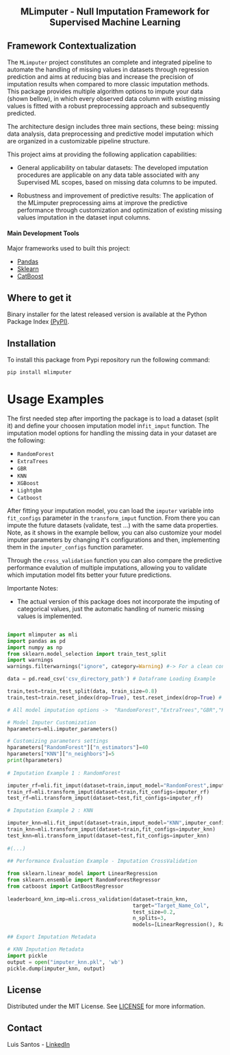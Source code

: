 <br>
<p align="center">
  <h2 align="center"> MLimputer - Null Imputation Framework for Supervised Machine Learning
  <br>
  
## Framework Contextualization <a name = "ta"></a>

The `MLimputer` project constitutes an complete and integrated pipeline to automate the handling of missing values in datasets through regression prediction and aims at reducing bias and increase the precision of imputation results when compared to more classic imputation methods.
This package provides multiple algorithm options to impute your data (shown bellow), in which every observed data column with existing missing values is fitted with a robust preprocessing approach and subsequently predicted.

The architecture design includes three main sections, these being: missing data analysis, data preprocessing and predictive model imputation which are organized in a customizable pipeline structure.

This project aims at providing the following application capabilities:

* General applicability on tabular datasets: The developed imputation procedures are applicable on any data table associated with any Supervised ML scopes, based on missing data columns to be imputed.
    
* Robustness and improvement of predictive results: The application of the MLimputer preprocessing aims at improve the predictive performance through customization and optimization of existing missing values imputation in the dataset input columns. 
   
#### Main Development Tools <a name = "pre1"></a>

Major frameworks used to built this project: 

* [Pandas](https://pandas.pydata.org/)
* [Sklearn](https://scikit-learn.org/stable/)
* [CatBoost](https://catboost.ai/)
    
## Where to get it <a name = "ta"></a>
    
Binary installer for the latest released version is available at the Python Package Index [(PyPI)](https://pypi.org/project/mlimputer/).   

## Installation  

To install this package from Pypi repository run the following command:

```
pip install mlimputer
```

# Usage Examples
    
The first needed step after importing the package is to load a dataset (split it) and define your choosen imputation model in`fit_imput` function.
The imputation model options for handling the missing data in your dataset are the following:
* `RandomForest`
* `ExtraTrees`
* `GBR`
* `KNN`
* `XGBoost`
* `Lightgbm`
* `Catboost`

After fitting your imputation model, you can load the `imputer` variable into `fit_configs` parameter in the `transform_imput` function. From there you can impute the future datasets (validate, test ...) with the same data properties. Note, as it shows in the example bellow, you can also customize your model imputer parameters by changing it's configurations and then, implementing them in the `imputer_configs` function parameter.

Through the `cross_validation` function you can also compare the predictive performance evalution of multiple imputations, allowing you to validate which imputation model fits better your future predictions.

Importante Notes:

* The actual version of this package does not incorporate the imputing of categorical values, just the automatic handling of numeric missing values is implemented.

```py

import mlimputer as mli
import pandas as pd
import numpy as np
from sklearn.model_selection import train_test_split
import warnings
warnings.filterwarnings("ignore", category=Warning) #-> For a clean console

data = pd.read_csv('csv_directory_path') # Dataframe Loading Example

train,test=train_test_split(data, train_size=0.8)
train,test=train.reset_index(drop=True), test.reset_index(drop=True) # <- Required

# All model imputation options ->  "RandomForest","ExtraTrees","GBR","KNN","XGBoost","Lightgbm","Catboost"

# Model Imputer Customization
hparameters=mli.imputer_parameters()

# Customizing parameters settings
hparameters["RandomForest"]["n_estimators"]=40
hparameters["KNN"]["n_neighbors"]=5
print(hparameters)
    
# Imputation Example 1 : RandomForest

imputer_rf=mli.fit_imput(dataset=train,imput_model="RandomForest",imputer_configs=hparameters)
train_rf=mli.transform_imput(dataset=train,fit_configs=imputer_rf)
test_rf=mli.transform_imput(dataset=test,fit_configs=imputer_rf)

# Imputation Example 2 : KNN

imputer_knn=mli.fit_imput(dataset=train,imput_model="KNN",imputer_configs=hparameters)
train_knn=mli.transform_imput(dataset=train,fit_configs=imputer_knn)
test_knn=mli.transform_imput(dataset=test,fit_configs=imputer_knn)
    
#(...)
    
## Performance Evaluation Example - Imputation CrossValidation

from sklearn.linear_model import LinearRegression
from sklearn.ensemble import RandomForestRegressor
from catboost import CatBoostRegressor
        
leaderboard_knn_imp=mli.cross_validation(dataset=train_knn,
                                         target="Target_Name_Col", 
                                         test_size=0.2,
                                         n_splits=3,
                                         models=[LinearRegression(), RandomForestRegressor(), CatBoostRegressor()])

## Export Imputation Metadata

# KNN Imputation Metadata
import pickle 
output = open("imputer_knn.pkl", 'wb')
pickle.dump(imputer_knn, output)

```  
    
## License

Distributed under the MIT License. See [LICENSE](https://github.com/TsLu1s/TSForecasting/blob/main/LICENSE) for more information.

## Contact 
 
Luis Santos - [LinkedIn](https://www.linkedin.com/in/lu%C3%ADsfssantos/)
